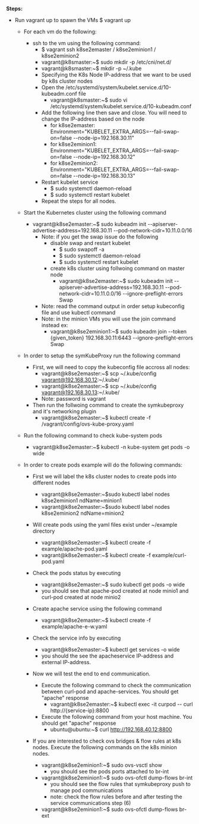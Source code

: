 **Steps:**

- Run vagrant up to spawn the VMs $ vagrant up

  - For each vm do the following:
      - ssh to the vm using the following command:
        - $ vagrant ssh k8se2emaster / k8se2eminion1 / k8se2eminion2
        - vagrant@k8smaster:~$ sudo mkdir -p /etc/cni/net.d/
        - vagrant@k8smaster:~$ mkdir -p ~/.kube
        - Specifying the K8s Node IP-address that we want to be used by k8s cluster nodes
         - Open the /etc/systemd/system/kubelet.service.d/10-kubeadm.conf file
            - vagrant@k8smaster:~$ sudo vi /etc/systemd/system/kubelet.service.d/10-kubeadm.conf
         - Add the following line then save and close. You will need to change the IP-address based on the node
            - for k8se2emaster: Environment="KUBELET_EXTRA_ARGS=--fail-swap-on=false --node-ip=192.168.30.11"
            - for k8se2eminion1: Environment="KUBELET_EXTRA_ARGS=--fail-swap-on=false --node-ip=192.168.30.12"
            - for k8se2eminion2: Environment="KUBELET_EXTRA_ARGS=--fail-swap-on=false --node-ip=192.168.30.13"
         - Restart kubelet service
            - $ sudo systemctl daemon-reload
            - $ sudo systemctl restart kubelet
         - Repeat the steps for all nodes.

  - Start the Kubernetes cluster using the following command
     - vagrant@k8se2emaster:~$ sudo kubeadm init --apiserver-advertise-address=192.168.30.11 --pod-network-cidr=10.11.0.0/16
        - Note: if you get the swap issue do the following
          - disable swap and restart kubelet
            - $ sudo swapoff -a
            - $ sudo systemctl daemon-reload
            - $ sudo systemctl restart kubelet
          - create k8s cluster using follwoing command on master node
            - vagrant@k8se2emaster:~$ sudo kubeadm init --apiserver-advertise-address=192.168.30.11 --pod-network-cidr=10.11.0.0/16 --ignore-preflight-errors Swap
        - Note: read the command output in order setup kubeconfig file and use kubectl command
        - Note: in the minion VMs you will use the join command instead ex:
          - vagrant@k8se2eminion1:~$ sudo kubeadm join --token {given_token} 192.168.30.11:6443 --ignore-preflight-errors Swap

  - In order to setup the symKubeProxy run the following command
     - First, we will need to copy the kubeconfig file accross all nodes:
       - vagrant@k8se2emaster:~$ scp ~/.kube/config vagrant@192.168.30.12:~/.kube/ 
       - vagrant@k8se2emaster:~$ scp ~/.kube/config vagrant@192.168.30.13:~/.kube/
       - Note: password is vagrant
     - Then run the follwoing command to create the symkubeproxy and it's networking plugin
       - vagrant@k8se2emaster:~$ kubectl create -f /vagrant/config/ovs-kube-proxy.yaml

  - Run the following command to check kube-system pods
     - vagrant@k8se2emaster:~$ kubectl -n kube-system get pods -o wide

  - In order to create pods example will do the following commands:
    - First we will label the k8s cluster nodes to create pods into different nodes
        - vagrant@k8se2emaster:~$sudo kubectl label nodes k8se2eminion1 ndName=minion1
        - vagrant@k8se2emaster:~$sudo kubectl label nodes k8se2eminion2 ndName=minion2

    - Will create pods using the yaml files exist under ~/example directory
         - vagrant@k8se2emaster:~$ kubectl create -f example/apache-pod.yaml
         - vagrant@k8se2emaster:~$ kubectl create -f example/curl-pod.yaml
      
    - Check the pods status by executing
        - vagrant@k8se2emaster:~$ sudo kubectl get pods -o wide
        - you should see that apache-pod created at node minio1 and curl-pod created at node minio2
      
    - Create apache service using the following command
        - vagrant@k8se2emaster:~$ kubectl create -f example/apache-e-w.yaml
      
    - Check the service info by executing
         - vagrant@k8se2emaster:~$ kubectl get services -o wide
         - you should the see the apacheservice IP-address and external IP-address.
       
    - Now we will test the end to end communication.
       - Execute the following command to check the communication between curl-pod and apache-services. You should get "apache" response 
         - vagrant@k8se2emaster:~$ kubectl exec -it curpod -- curl http://{service-ip}:8800
       - Execute the following command from your host machine. You should get "apache" response
         - ubuntu@ubuntu:~$ curl http://192.168.40.12:8800
         
    - If you are interested to check ovs bridges & flow rules at k8s nodes. Execute the following commands on the k8s minion nodes.
       - vagrant@k8se2eminion1:~$ sudo ovs-vsctl show
         - you should see the pods ports attached to br-int
       - vagrant@k8se2eminion1:~$ sudo ovs-ofctl dump-flows br-int
         - you should see the flow rules that symkubeproxy push to manage pod communications
         - note: check the flow rules before and after testing the service communications step (6)
       - vagrant@k8se2eminion1:~$ sudo ovs-ofctl dump-flows br-ext
